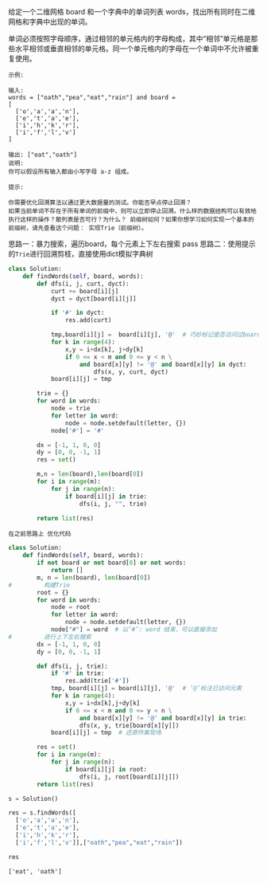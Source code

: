 给定一个二维网格 board 和一个字典中的单词列表 words，找出所有同时在二维网格和字典中出现的单词。

单词必须按照字母顺序，通过相邻的单元格内的字母构成，其中“相邻”单元格是那些水平相邻或垂直相邻的单元格。同一个单元格内的字母在一个单词中不允许被重复使用。
```
示例:

输入:
words = ["oath","pea","eat","rain"] and board =
[
  ['o','a','a','n'],
  ['e','t','a','e'],
  ['i','h','k','r'],
  ['i','f','l','v']
]

输出: ["eat","oath"]
说明:
你可以假设所有输入都由小写字母 a-z 组成。

提示:

你需要优化回溯算法以通过更大数据量的测试。你能否早点停止回溯？
如果当前单词不存在于所有单词的前缀中，则可以立即停止回溯。什么样的数据结构可以有效地执行这样的操作？散列表是否可行？为什么？ 前缀树如何？如果你想学习如何实现一个基本的前缀树，请先查看这个问题： 实现Trie（前缀树）。
```

思路一：暴力搜索，遍历board，每个元素上下左右搜索   pass
思路二：使用提示的`Trie`进行回溯剪枝，直接使用dict模拟字典树



```python
class Solution:
    def findWords(self, board, words):
        def dfs(i, j, curt, dyct):
            curt += board[i][j]
            dyct = dyct[board[i][j]]

            if '#' in dyct:
                res.add(curt)

            tmp,board[i][j] =  board[i][j], '@'  # 巧妙标记是否访问过board[i][j]
            for k in range(4):
                x,y = i+dx[k], j+dy[k]
                if 0 <= x < m and 0 <= y < n \
                    and board[x][y] != '@' and board[x][y] in dyct:
                        dfs(x, y, curt, dyct)
            board[i][j] = tmp

        trie = {}
        for word in words:
            node = trie
            for letter in word:
                node = node.setdefault(letter, {})
            node['#'] = '#'

        dx = [-1, 1, 0, 0]
        dy = [0, 0, -1, 1]
        res = set()

        m,n = len(board),len(board[0])
        for i in range(m):
            for j in range(n):
                if board[i][j] in trie:
                    dfs(i, j, "", trie)

        return list(res)
```

```在之前思路上 优化代码```


```python
class Solution:
    def findWords(self, board, words):
        if not board or not board[0] or not words:
            return []
        m, n = len(board), len(board[0])
#         构建Trie
        root = {}
        for word in words:
            node = root
            for letter in word:
                node = node.setdefault(letter, {})
            node["#"] = word  # 以‘#’: word 结束，可以直接添加
#         进行上下左右搜索
        dx = [-1, 1, 0, 0]
        dy = [0, 0, -1, 1]

        def dfs(i, j, trie):
            if '#' in trie:
                res.add(trie['#'])
            tmp, board[i][j] = board[i][j], '@'  # ‘@’标注已访问元素
            for k in range(4):
                x,y = i+dx[k],j+dy[k]
                if 0 <= x < m and 0 <= y < n \
                    and board[x][y] != '@' and board[x][y] in trie:
                    dfs(x, y, trie[board[x][y]])
            board[i][j] = tmp  # 还原作案现场

        res = set()
        for i in range(m):
            for j in range(n):
                if board[i][j] in root:
                    dfs(i, j, root[board[i][j]])
        return list(res)
```


```python
s = Solution()
```


```python
res = s.findWords([
  ['o','a','a','n'],
  ['e','t','a','e'],
  ['i','h','k','r'],
  ['i','f','l','v']],["oath","pea","eat","rain"])
```


```python
res
```




    ['eat', 'oath']


